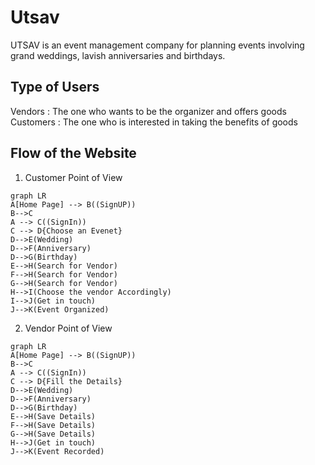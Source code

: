 # Utsav

UTSAV is an event management company for planning events involving grand weddings, lavish anniversaries and birthdays.

## Type of Users
Vendors     : The one who wants to be the organizer and offers goods
Customers : The one who is interested in taking the benefits of goods

## Flow of the Website

1.  Customer Point of View
```mermaid
graph LR
A[Home Page] --> B((SignUP))
B-->C
A --> C((SignIn))
C --> D{Choose an Evenet}
D-->E(Wedding)
D-->F(Anniversary)
D-->G(Birthday)
E-->H(Search for Vendor)
F-->H(Search for Vendor)
G-->H(Search for Vendor)
H-->I(Choose the vendor Accordingly)
I-->J(Get in touch)
J-->K(Event Organized)
```

2.  Vendor Point of View
```mermaid
graph LR
A[Home Page] --> B((SignUP))
B-->C
A --> C((SignIn))
C --> D{Fill the Details}
D-->E(Wedding)
D-->F(Anniversary)
D-->G(Birthday)
E-->H(Save Details)
F-->H(Save Details)
G-->H(Save Details)
H-->J(Get in touch)
J-->K(Event Recorded)

